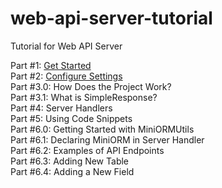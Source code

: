 # web-api-server-tutorial
Tutorial for Web API Server

Part #1: [Get Started](https://github.com/pyhoon/web-api-server-tutorial/blob/main/Part%20%231%20Get%20Started.md) \
Part #2: [Configure Settings](https://github.com/pyhoon/web-api-server-tutorial/blob/main/Part%20%232%20Configure%20Settings.md) \
Part #3.0: How Does the Project Work? \
Part #3.1: What is SimpleResponse? \
Part #4: Server Handlers \
Part #5: Using Code Snippets \
Part #6.0: Getting Started with MiniORMUtils \
Part #6.1: Declaring MiniORM in Server Handler \
Part #6.2: Examples of API Endpoints \
Part #6.3: Adding New Table \
Part #6.4: Adding a New Field
